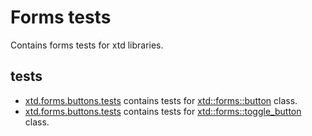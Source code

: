 # Forms tests

Contains forms tests for xtd libraries.

## tests

* [xtd.forms.buttons.tests](xtd.forms.buttons.tests) contains tests for [xtd::forms::button](../../src/xtd.forms/include/xtd/forms/buttton.h) class.
* [xtd.forms.buttons.tests](xtd.forms.toggle_buttons.tests) contains tests for [xtd::forms::toggle_button](../../src/xtd.forms/include/xtd/forms/toggle_buttton.h) class.
